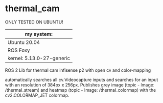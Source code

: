 # thermal_cam

ONLY TESTED ON UBUNTU!

|my system:|
|----------|
|Ubuntu 20.04|
|ROS Foxy|
|kernel: 5.13.0-27-generic|
 
 
 
ROS 2 Lib for thermal cam infisense p2 with open cv and color-mapping

automatically searches all cv.Videocapture inputs and searches for an input with an resolution of 384px x 256px.
Publishes grey image (topic - Image: /thermal_stream) and heatmap (topic - Image: /thermal_colormap) with the cv2.COLORMAP_JET colormap.
